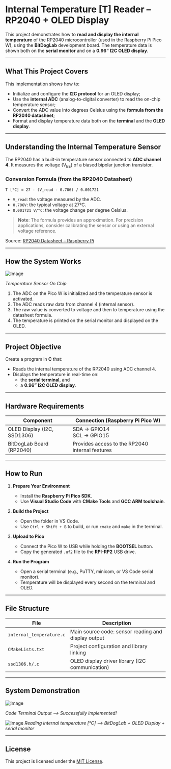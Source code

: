 # **Internal Temperature [T] Reader – RP2040 + OLED Display**

This project demonstrates how to **read and display the internal temperature** of the RP2040 microcontroller (used in the Raspberry Pi Pico W), using the **BitDogLab** development board. The temperature data is shown both on the **serial monitor** and on a **0.96" I2C OLED display**.

---

## **What This Project Covers**

This implementation shows how to:
- Initialize and configure the **I2C protocol** for an OLED display;
- Use the **internal ADC** (analog-to-digital converter) to read the on-chip temperature sensor;
- Convert the ADC value into degrees Celsius using the **formula from the RP2040 datasheet**;
- Format and display temperature data both on the **terminal** and the **OLED display**.

---

## **Understanding the Internal Temperature Sensor**

The RP2040 has a built-in temperature sensor connected to **ADC channel 4**. It measures the voltage (V<sub>BE</sub>) of a biased bipolar junction transistor.

### **Conversion Formula (from the RP2040 Datasheet)**

```
T [°C] = 27 - (V_read - 0.706) / 0.001721
```

- `V_read`: the voltage measured by the ADC.
- `0.706V`: the typical voltage at 27°C.
- `0.001721 V/°C`: the voltage change per degree Celsius.

> **Note**: The formula provides an approximation. For precision applications, consider calibrating the sensor or using an external voltage reference.

Source: [RP2040 Datasheet – Raspberry Pi](https://datasheets.raspberrypi.com/rp2040/rp2040-datasheet.pdf)

---

## **How the System Works**

![Image](https://github.com/user-attachments/assets/4b556fac-25f1-4e44-8695-7ba5b82651ba)

_Temperature Sensor On Chip_

1. The ADC on the Pico W is initialized and the temperature sensor is activated.
2. The ADC reads raw data from channel 4 (internal sensor).
3. The raw value is converted to voltage and then to temperature using the datasheet formula.
4. The temperature is printed on the serial monitor and displayed on the OLED.

---

## **Project Objective**

Create a program in **C** that:
- Reads the internal temperature of the RP2040 using ADC channel 4.
- Displays the temperature in real-time on:
  - the **serial terminal**, and
  - a **0.96” I2C OLED display**.

---

## **Hardware Requirements**

| **Component**              | **Connection (Raspberry Pi Pico W)**             |
|---------------------------|--------------------------------------------------|
| OLED Display (I2C, SSD1306) | SDA → GPIO14<br>SCL → GPIO15                    |
| BitDogLab Board (RP2040)   | Provides access to the RP2040 internal features |

---

## **How to Run**

1. **Prepare Your Environment**
   - Install the **Raspberry Pi Pico SDK**.
   - Use **Visual Studio Code** with **CMake Tools** and **GCC ARM toolchain**.

2. **Build the Project**
   - Open the folder in VS Code.
   - Use `Ctrl + Shift + B` to build, or run `cmake` and `make` in the terminal.

3. **Upload to Pico**
   - Connect the Pico W to USB while holding the **BOOTSEL** button.
   - Copy the generated `.uf2` file to the **RPI-RP2** USB drive.

4. **Run the Program**
   - Open a serial terminal (e.g., PuTTY, minicom, or VS Code serial monitor).
   - Temperature will be displayed every second on the terminal and OLED.

---

## **File Structure**

| **File**                   | **Description**                                        |
|----------------------------|--------------------------------------------------------|
| `internal_temperature.c`   | Main source code: sensor reading and display output    |
| `CMakeLists.txt`           | Project configuration and library linking              |
| `ssd1306.h/.c`             | OLED display driver library (I2C communication)        |

---

## **System Demonstration**

![Image](https://github.com/user-attachments/assets/51e2e186-9363-4e65-8274-08eb999a8909)

_Code Terminal Output --> Successfully implemented!_

 
![Image](https://github.com/user-attachments/assets/3e1522e7-17b2-4aef-908a-29e0b68eda00)
_Reading internal temperature [°C] --> BitDogLab + OLED Display + serial monitor_

---

## **License**

This project is licensed under the [MIT License](LICENSE).
